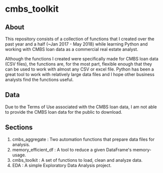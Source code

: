 # cmbs_toolkit

## About
This repository consists of a collection of functions that I created over the past year and a half (~Jan 2017 - May 2018) while learning Python and working with CMBS loan data as a commercial real estate analyst. 

Although the functions I created were specifically made for CMBS loan data (CSV files), the functions are, for the most part, flexible enough that they can be used to work with almost any CSV or excel file. Python has been a great tool to work with relatively large data files and I hope other business analysts find the functions useful.

## Data
Due to the Terms of Use associated with the CMBS loan data, I am not able to provide the CMBS loan data for the public to download.

## Sections

1. cmbs_aggregate : Two automation functions that prepare data files for analysis.
2. memory_efficient_df : A tool to reduce a given DataFrame's memory-usage.
3. cmbs_toolkit : A set of functions to load, clean and analyze data.
4. EDA : A simple Exploratory Data Analysis project.
